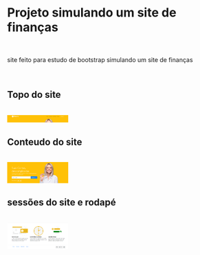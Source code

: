 <h1>Projeto simulando um site de finanças</h1><br>
<p>site feito para estudo de bootstrap simulando um site de finanças</p><br>
<h2>Topo do site </h2><br>
<img src="img/header.png" alt="logo" width="142px"><br>
<h2>Conteudo do site </h2><br>
<img src="img/conteudo.png" alt="logo" width="142px"><br>
<h2>sessões do site e rodapé </h2><br>
<img src="img/section.png" alt="logo" width="142px"><br>
